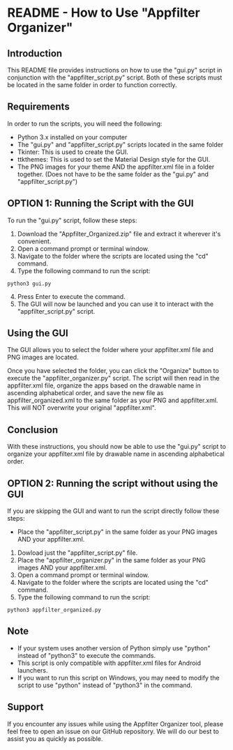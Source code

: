 # README - How to Use "Appfilter Organizer"

## Introduction
This README file provides instructions on how to use the "gui.py" script in conjunction with the "appfilter_script.py" script. Both of these scripts must be located in the same folder in order to function correctly.

## Requirements
In order to run the scripts, you will need the following:
- Python 3.x installed on your computer
- The "gui.py" and "appfilter_script.py" scripts located in the same folder
- Tkinter: This is used to create the GUI.
- ttkthemes: This is used to set the Material Design style for the GUI.
- The PNG images for your theme AND the appfilter.xml file in a folder together. (Does not have to be the same folder as the "gui.py" and "appfilter_script.py")

## OPTION 1: Running the Script with the GUI
To run the "gui.py" script, follow these steps:

1. Download the "Appfilter_Organized.zip" file and extract it wherever it's convenient.
2. Open a command prompt or terminal window.
3. Navigate to the folder where the scripts are located using the "cd" command.
4. Type the following command to run the script:

``` python3 gui.py ```

4. Press Enter to execute the command.
5. The GUI will now be launched and you can use it to interact with the "appfilter_script.py" script.

## Using the GUI
The GUI allows you to select the folder where your appfilter.xml file and PNG images are located.

Once you have selected the folder, you can click the "Organize" button to execute the "appfilter_organizer.py" script. The script will then read in the appfilter.xml file, organize the apps based on the drawable name in ascending alphabetical order, and save the new file as appfilter_organized.xml to the same folder as your PNG and appfilter.xml. This will NOT overwrite your original "appfilter.xml".

## Conclusion
With these instructions, you should now be able to use the "gui.py" script to organize your appfilter.xml file by drawable name in ascending alphabetical order.


## OPTION 2: Running the script without using the GUI

If you are skipping the GUI and want to run the script directly follow these steps:
- Place the "appfilter_script.py" in the same folder as your PNG images AND your appfilter.xml.
1. Dowload just the "appfilter_script.py" file.
2. Place the "appfilter_organizer.py" in the same folder as your PNG images AND your appfilter.xml.
3. Open a command prompt or terminal window.
4. Navigate to the folder where the scripts are located using the "cd" command.
5. Type the following command to run the script:

``` python3 appfilter_organized.py ```

## Note

- If your system uses another version of Python simply use "python" instead of "python3" to execute the commands.
- This script is only compatible with appfilter.xml files for Android launchers.
- If you want to run this script on Windows, you may need to modify the script to use "python" instead of "python3" in the command.

## Support
If you encounter any issues while using the Appfilter Organizer tool, please feel free to open an issue on our GitHub repository. We will do our best to assist you as quickly as possible.
